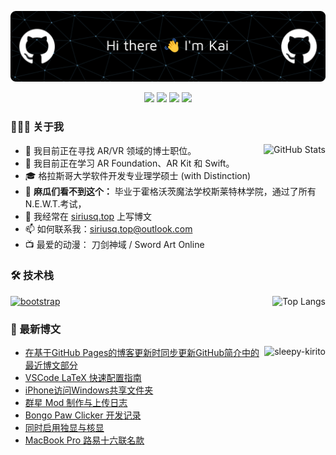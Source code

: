 ![Header](./github-header-image.png)

<p align="center">
  <a href="./README.md"><img src="https://img.shields.io/badge/ENGLISH_README-4285F4?style=for-the-badge&logo=googletranslate&logoColor=ffffff"/></a>
  <a href="https://siriusq.top"><img src="https://img.shields.io/badge/%E5%8D%9A%E5%AE%A2_siriusq.top-333333?style=for-the-badge&logo=hexo"/></a>
  <a href="https://leetcode.com/Siriusq/"><img src="https://img.shields.io/badge/LeetCode-FFA116?style=for-the-badge&logo=leetcode&logoColor=ffffff"/></a>
  <a href="mailto:siriusq.top@outlook.com"><img src="https://img.shields.io/badge/EMail_siriusq.top%40outlook.com-0078D4?style=for-the-badge&logo=microsoftoutlook"/></a>
</p>

### 👨🏻‍💻 关于我
<img 
  src="https://github-readme-stats.vercel.app/api?username=Siriusq&show_icons=true&count_private=true&theme=transparent" 
  alt="GitHub Stats" align="right" />

- 🔭 我目前正在寻找 AR/VR 领域的博士职位。
- 🌱 我目前正在学习 AR Foundation、AR Kit 和 Swift。
- 🎓 格拉斯哥大学软件开发专业理学硕士 (with Distinction)
- 🔮 **麻瓜们看不到这个：** 毕业于霍格沃茨魔法学校斯莱特林学院，通过了所有 N.E.W.T.考试，
- 📝 我经常在 [siriusq.top](https://siriusq.top/) 上写博文
- 📫 如何联系我：siriusq.top@outlook.com
- 📺 最爱的动漫： 刀剑神域 / Sword Art Online



### 🛠 技术栈
<img 
  src="https://github-readme-stats.vercel.app/api/top-langs/?username=Siriusq&layout=compact&theme=transparent" 
  alt="Top Langs" align="right" />

<p align="left"> 
  <a href="https://github.com/tandpfun/skill-icons" target="_blank" rel="noreferrer"> 
    <img src="https://skillicons.dev/icons?i=c,cs,css,html,java,js,latex,md,py,bootstrap,django,dotnet,eclipse,git,idea,nginx,postgres,powershell,sqlite,unity,visualstudio,vscode,autocad,ai,ps,pr,sketchup&theme=dark&perline=9" alt="bootstrap"/> 
  </a>
</p>



### 📝 最新博文
<img 
  src="./sleepy-kirito.gif" 
  alt="sleepy-kirito" align="right" height="160px" />

<!-- Start_Position -->
- [在基于GitHub Pages的博客更新时同步更新GitHub简介中的最近博文部分](https://siriusq.top/auto-update-profile-latest-blog-posts.html)
- [VSCode LaTeX 快速配置指南](https://siriusq.top/latex-vscode-quick-config.html)
- [iPhone访问Windows共享文件夹](https://siriusq.top/iOS-Windows-File-Share.html)
- [群星 Mod 制作与上传日志](https://siriusq.top/Stellaris-Mod.html)
- [Bongo Paw Clicker 开发记录](https://siriusq.top/BongoPawClicker.html)
- [同时启用独显与核显](https://siriusq.top/TurnOniGpu.html)
- [MacBook Pro 路易十六联名款](https://siriusq.top/MacBookProHeadless.html)
<!-- End_Position -->
